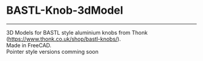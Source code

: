 # BASTL-Knob-3dModel
-------------------------------

3D Models for BASTL style aluminium knobs from Thonk (https://www.thonk.co.uk/shop/bastl-knobs/).
<br> Made in FreeCAD.
<br> Pointer style versions comming soon
